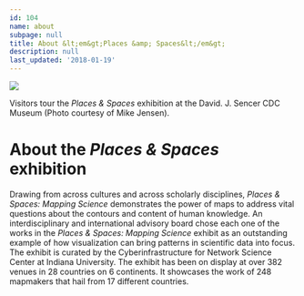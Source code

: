 ```yaml
---
id: 104
name: about
subpage: null
title: About &lt;em&gt;Places &amp; Spaces&lt;/em&gt;
description: null
last_updated: '2018-01-19'
---
```

[![](/images/about/exhibit_goals/920w-about.jpg)](/images/about/exhibit_goals/920w-about.jpg)  

Visitors tour the _Places & Spaces_ exhibition at the David. J. Sencer CDC Museum (Photo courtesy of Mike Jensen).

About the _Places & Spaces_ exhibition
======================================

Drawing from across cultures and across scholarly disciplines, _Places & Spaces: Mapping Science_ demonstrates the power of maps to address vital questions about the contours and content of human knowledge. An interdisciplinary and international advisory board chose each one of the works in the _Places & Spaces: Mapping Science_ exhibit as an outstanding example of how visualization can bring patterns in scientific data into focus. The exhibit is curated by the Cyberinfrastructure for Network Science Center at Indiana University. The exhibit has been on display at over 382 venues in 28 countries on 6 continents. It showcases the work of 248 mapmakers that hail from 17 different countries.
